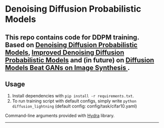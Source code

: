 # Denoising Diffusion Probabilistic Models

This repo contains code for DDPM training. 
Based on [Denoising Diffusion Probabilistic Models](https://arxiv.org/abs/2006.11239), 
[Improved Denoising Diffusion Probabilistic Models](https://arxiv.org/abs/2102.09672) and (in future) on [Diffusion Models Beat GANs on Image Synthesis
](https://arxiv.org/abs/2105.05233).
---

## Usage 

1) Install dependencies with `pip install -r requirements.txt`.
2) To run training script with default configs, simply write `python diffusion_lightning` (default config: config/task/cifar10.yaml)

Command-line arguments provided with [Hydra](https://hydra.cc/) library. 

---
